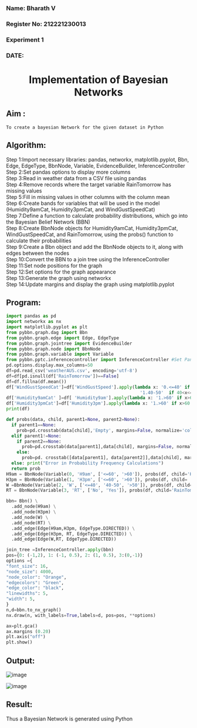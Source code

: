 <H3> Name: Bharath V</H3>
<H3>Register No: 212221230013</H3>
<H3> Experiment 1</H3>
<H3>DATE:</H3>
<H1 ALIGN=CENTER> Implementation of Bayesian Networks</H1>

## Aim :
    To create a bayesian Network for the given dataset in Python
## Algorithm:
Step 1:Import necessary libraries: pandas, networkx, matplotlib.pyplot, Bbn, Edge, EdgeType, BbnNode, Variable, EvidenceBuilder, InferenceController<br/>
Step 2:Set pandas options to display more columns<br/>
Step 3:Read in weather data from a CSV file using pandas<br/>
Step 4:Remove records where the target variable RainTomorrow has missing values<br/>
Step 5:Fill in missing values in other columns with the column mean<br/>
Step 6:Create bands for variables that will be used in the model (Humidity9amCat, Humidity3pmCat, and WindGustSpeedCat)<br/>
Step 7:Define a function to calculate probability distributions, which go into the Bayesian Belief Network (BBN)<br/>
Step 8:Create BbnNode objects for Humidity9amCat, Humidity3pmCat, WindGustSpeedCat, and RainTomorrow, using the probs() function to calculate their probabilities<br/>
Step 9:Create a Bbn object and add the BbnNode objects to it, along with edges between the nodes<br/>
Step 10:Convert the BBN to a join tree using the InferenceController<br/>
Step 11:Set node positions for the graph<br/>
Step 12:Set options for the graph appearance<br/>
Step 13:Generate the graph using networkx<br/>
Step 14:Update margins and display the graph using matplotlib.pyplot<br/>

## Program:
```python
import pandas as pd
import networkx as nx
import matplotlib.pyplot as plt
from pybbn.graph.dag import Bbn
from pybbn.graph.edge import Edge, EdgeType
from pybbn.graph.jointree import EvidenceBuilder
from pybbn.graph.node import BbnNode
from pybbn.graph.variable import Variable
from pybbn.pptc.inferencecontroller import InferenceController #Set Pandas options to display more columns
pd.options.display.max_columns=50
df=pd.read_csv('weatherAUS.csv', encoding='utf-8')
df=df[pd.isnull(df['RainTomorrow'])==False]
df=df.fillna(df.mean())
df['WindGustSpeedCat']=df['WindGustSpeed'].apply(lambda x: '0.<=40' if x<=40 else 
                                                   '1.40-50'  if 40<x<=50 else '2.>50')
df['Humidity9amCat' ]=df[ 'Humidity9am'].apply(lambda x: '1.>60' if x>60 else '0.<=60')
df['Humidity3pmCat']=df['Humidity3pm'].apply(lambda x: '1.>60' if x>60 else '0.<=60')
print(df)

def probs(data, child, parent1=None, parent2=None):
  if parent1==None:
    prob=pd.crosstab(data[child],'Empty', margins=False, normalize='columns').sort_index().to_numpy().reshape(-1).tolist()
  elif parent1!=None:
    if parent2==None:
      prob=pd.crosstab(data[parent1],data[child], margins=False, normalize='index').sort_index().to_numpy().reshape(-1).tolist()
    else:
      prob=pd. crosstab([data[parent1], data[parent2]],data[child], margins=False, normalize='index').sort_index().to_numpy().reshape(-1).tolist()
  else: print("Error in Probability Frequency Calculations")
  return prob
H9am = BbnNode(Variable(0, 'H9am', ['<=60', '>60']), probs(df, child='Humidity9amCat'))
H3pm = BbnNode(Variable(1, 'H3pm', ['<=60', '>60']), probs(df, child= 'Humidity3pmCat', parent1='Humidity9amCat'))
W =BbnNode(Variable(2, 'W', ['<=40', '40-50', '>50']), probs(df, child='WindGustSpeedCat'))
RT = BbnNode(Variable(3, 'RT', ['No', 'Yes']), probs(df, child='RainTomorrow', parent1='Humidity3pmCat', parent2='WindGustSpeedCat'))

bbn= Bbn() \
  .add_node(H9am) \
  .add_node(H3pm) \
  .add_node(W) \
  .add_node(RT) \
  .add_edge(Edge(H9am,H3pm, EdgeType.DIRECTED)) \
  .add_edge(Edge(H3pm, RT, EdgeType.DIRECTED)) \
  .add_edge(Edge(W,RT, EdgeType.DIRECTED))

join_tree =InferenceController.apply(bbn)
pos={0: (-1,2), 1: (-1, 0.5), 2: (1, 0.5), 3:(0,-1)}
options ={
"font_size": 16,
"node_size": 4000,
"node_color": "Orange",
"edgecolors": "Green",
"edge_color": "black",
"linewidths": 5,
"width": 5,
}
n,d=bbn.to_nx_graph()
nx.draw(n, with_labels=True,labels=d, pos=pos, **options)

ax=plt.gca()
ax.margins (0.20)
plt.axis("off")
plt.show()
```
## Output:
![image](https://github.com/Bharath745/Ex1-AAI/assets/94508354/8707ccc6-5d55-4fd4-be06-e5dffcc2de23)


![image](https://github.com/Bharath745/Ex1-AAI/assets/94508354/6e1e7167-e3eb-47f8-88a2-7db9a086567e)


## Result:
   Thus a Bayesian Network is generated using Python

